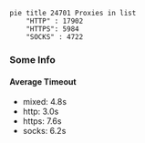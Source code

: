 
```mermaid
pie title 24701 Proxies in list
    "HTTP" : 17902
    "HTTPS": 5984
    "SOCKS" : 4722
```

### Some Info
#### Average Timeout

- mixed: 4.8s
- http: 3.0s
- https: 7.6s
- socks: 6.2s